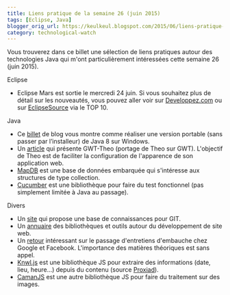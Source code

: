 ```yaml
---
title: Liens pratique de la semaine 26 (juin 2015)
tags: [Eclipse, Java]
blogger_orig_url: https://keulkeul.blogspot.com/2015/06/liens-pratique-de-la-semaine.html
category: technological-watch
---
```


Vous trouverez dans ce billet une sélection de liens pratiques autour des technologies Java qui m'ont particulièrement intéressées cette semaine 26 (juin 2015).

Eclipse

* Eclipse Mars est sortie le mercredi 24 juin. Si vous souhaitez plus de détail sur les nouveautés, vous pouvez aller voir sur [Developpez.com](http://eclipse.developpez.com/actu/86827/Eclipse-Mars-la-nouvelle-version-de-l-EDI-integre-Oomph-pour-faciliter-l-installation/) ou sur [EclipseSource](http://eclipsesource.com/blogs/2015/06/24/top-10-eclipse-mars-features/) via le TOP 10.

Java

* Ce [billet](https://techtavern.wordpress.com/2014/03/25/portable-java-8-sdk-on-windows/) de blog vous montre comme réaliser une version portable (sans passer par l’installeur) de Java 8 sur Windows.
* Un [article](http://blog.arcbees.com/2015/06/09/gwt-theo-gss-variables-theme-icons-style-guide-made-easy/) qui présente GWT-Theo (portage de Theo sur GWT). L'objectif de Theo est de faciliter la configuration de l'apparence de son application web.
* [MapDB](http://www.mapdb.org/) est une base de données embarquée qui s'intéresse aux structures de type collection.
* [Cucumber](https://cucumber.io/) est une bibliothèque pour faire du test fonctionnel (pas simplement limitée à Java au passage).

Divers

* Un [site](http://firstaidgit.io/#/) qui propose une base de connaissances pour GIT.
* Un [annuaire](http://wwwhere.io/) des bibliothèques et outils autour du développement de site web.
* Un [retour](http://www.duchess-france.org/jai-teste-entretiens-chez-google-facebook/) intéressant sur le passage d'entretiens d'embauche chez Google et Facebook. L'importance des matières théoriques est sans appel.
* [Knwl.js](https://github.com/loadfive/Knwl.js/) est une bibliothèque JS pour extraire des informations (date, lieu, heure...) depuis du contenu (source [Proxiad](http://www.proxiad.com/talks/2015/06/18/la-revue-de-presse-by-proxiad-13)).
* [CamanJS](http://camanjs.com/) est une autre bibliothèque JS pour faire du traitement sur des images.